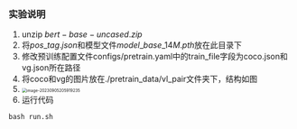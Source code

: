 ### 实验说明

1. unzip  $bert-base-uncased.zip$
2. 将$pos\_tag.json$和模型文件$model\_base\_14M.pth$放在此目录下
3.  修改预训练配置文件configs/pretrain.yaml中的train_file字段为coco.json和vg.json所在路径
4. 将coco和vg的图片放在./pretrain_data/vl_pair文件夹下，结构如图
5. <img src="F:\cv_nlp\Adapter-BLIP\README.assets\image-20230905205919235.png" alt="image-20230905205919235" style="zoom:50%;" />
6. 运行代码

```
bash run.sh
```
